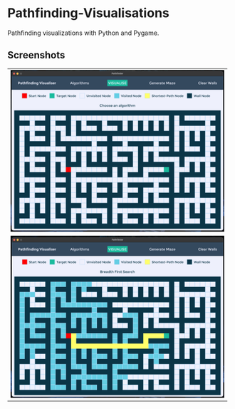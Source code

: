 # Pathfinding-Visualisations

Pathfinding visualizations with Python and Pygame.

## Screenshots
<table border='0px'>
    <tr>
        <td>
            <img src='screenshots/one.png?raw=true' alt='One'
                width='480'>
        </td>
    </tr>
    <tr>
        <td>
            <img src='screenshots/two.png?raw=true' alt='Two' width='480'>
        </td>
    </tr>
</table>